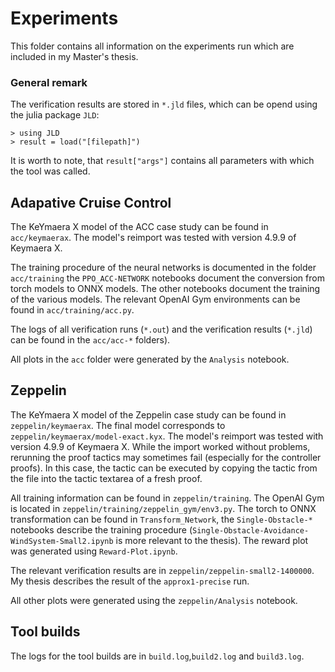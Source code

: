 # Experiments
This folder contains all information on the experiments run which are included in my Master's thesis.

### General remark
The verification results are stored in `*.jld` files, which can be opend using the julia package `JLD`:
```
> using JLD
> result = load("[filepath]")
```
It is worth to note, that `result["args"]` contains all parameters with which the tool was called.

## Adapative Cruise Control
The KeYmaera X model of the ACC case study can be found in `acc/keymaerax`.
The model's reimport was tested with version 4.9.9 of Keymaera X.

The training procedure of the neural networks is documented in the folder `acc/training` the `PPO_ACC-NETWORK` notebooks document the conversion from torch models to ONNX models. The other notebooks document the training of the various models.
The relevant OpenAI Gym environments can be found in `acc/training/acc.py`.

The logs of all verification runs (`*.out`) and the verification results (`*.jld`) can be found in the `acc/acc-*` folders).

All plots in the `acc` folder were generated by the `Analysis` notebook.

## Zeppelin
The KeYmaera X model of the Zeppelin case study can be found in `zeppelin/keymaerax`.
The final model corresponds to `zeppelin/keymaerax/model-exact.kyx`.
The model's reimport was tested with version 4.9.9 of Keymaera X.
While the import worked without problems, rerunning the proof tactics may sometimes fail (especially for the controller proofs).
In this case, the tactic can be executed by copying the tactic from the file into the tactic textarea of a fresh proof.

All training information can be found in `zeppelin/training`.
The OpenAI Gym is located in `zeppelin/training/zeppelin_gym/env3.py`.
The torch to ONNX transformation can be found in `Transform_Network`, the `Single-Obstacle-*` notebooks describe the training procedure (`Single-Obstacle-Avoidance-WindSystem-Small2.ipynb` is more relevant to the thesis).
The reward plot was generated using `Reward-Plot.ipynb`.  

The relevant verification results are in `zeppelin/zeppelin-small2-1400000`.
My thesis describes the result of the `approx1-precise` run.

All other plots were generated using the `zeppelin/Analysis` notebook.

## Tool builds
The logs for the tool builds are in `build.log`,`build2.log` and `build3.log`.